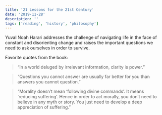 ```yaml
---
title: '21 Lessons for the 21st Century'
date: '2019-11-28'
description: ''
tags: ['reading', 'history', 'philosophy']
---
```


Yuval Noah Harari addresses the challenge of navigating life in the face of constant and disorienting change and raises the important questions we need to ask ourselves in order to survive.

Favorite quotes from the book:

> “In a world deluged by irrelevant information, clarity is power.”

> “Questions you cannot answer are usually far better for you than answers you cannot question.”

> “Morality doesn’t mean ‘following divine commands’. It means ‘reducing suffering’. Hence in order to act morally, you don’t need to believe in any myth or story. You just need to develop a deep appreciation of suffering.”
